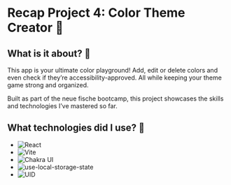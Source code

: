 # Recap Project 4: Color Theme Creator 🎨

## What is it about? 👀

This app is your ultimate color playground! Add, edit or delete colors and even check if they’re accessibility-approved. All while keeping your theme game strong and organized.

Built as part of the neue fische bootcamp, this project showcases the skills and technologies I’ve mastered so far.

## What technologies did I use? 🚀

- ![React](https://img.shields.io/badge/React-61DAFB?style=flat&logo=react&logoColor=black)
- ![Vite](https://img.shields.io/badge/Vite-646CFF?style=flat&logo=vite&logoColor=white)
- ![Chakra UI](https://img.shields.io/badge/Chakra_UI-319795?style=flat&logo=chakraui&logoColor=white)
- ![use-local-storage-state](https://img.shields.io/badge/use--local--storage--state-F5E01C?style=flat&logo=javascript&logoColor=black)
- ![UID](https://img.shields.io/badge/UID-0082C9?style=flat&logo=code&logoColor=white)
